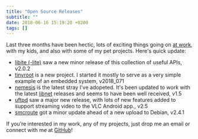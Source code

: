 ```yaml
---
title: "Open Source Releases"
subtitle: ""
date: 2018-06-16 15:19:28 +0200
tags: []
---
```


Last three months have been hectic, lots of exciting things going on [at
work](https://www.westermo.com), with my kids, and also with some of my
pet projects.  Here's quick update:

* [libite (-lite)](https://github.com/troglobit/libite) saw a new minor
  release of this collection of useful APIs, v2.0.2
* [tinyroot](https://github.com/troglobit/tinyroot) is a new project.  I
  started it mostly to serve as a very simple example of an embedded
  system, v2018_071
* [nemesis](https://github.com/troglobit/nemesis) is the latest stray
  I've adopeted.  It's been updated to work with the latest
  [libnet](https://github.com/sam-github/libnet) releases and seems to
  have been well received, v1.5
* [uftpd](https://github.com/troglobit/uftpd) saw a major new release,
  with lots of new features added to support streaming video to the VLC
  Android app., v2.5
* [smcroute](https://github.com/troglobit/smcroute) got a minor update
  ahead of a new upload to Debian, v2.4.1

If you’re interested in my work, any of my projects, just drop me an
email or connect with me at [GitHub](https://github.com/troglobit)!
